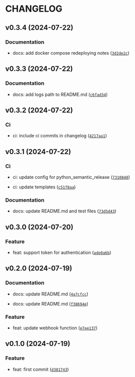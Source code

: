 # CHANGELOG

## v0.3.4 (2024-07-22)

### Documentation

* docs: add docker compose redeploying notes ([`3d2de2c`](https://github.com/HADB/docker-webhook/commit/3d2de2c1fb8497b170ba2c5e1a9e23c5dc1a0aae))

## v0.3.3 (2024-07-22)

### Documentation

* docs: add logs path to README.md ([`c6fad34`](https://github.com/HADB/docker-webhook/commit/c6fad34c766e18d1740c82ba3fb15037adcc1922))

## v0.3.2 (2024-07-22)

### Ci

* ci: include ci commits in changelog ([`4217aa1`](https://github.com/HADB/docker-webhook/commit/4217aa1ab4bd362d862f9bf635e8565d836f1900))

## v0.3.1 (2024-07-22)

### Ci

* ci: update config for python_semantic_release ([`7310848`](https://github.com/HADB/docker-webhook/commit/7310848a9e1ce40bffa8564587a83182de54cf03))

* ci: update templates ([`c51f8aa`](https://github.com/HADB/docker-webhook/commit/c51f8aa7cd52fcd597310be3776e6119b35cf047))

### Documentation

* docs: update README.md and test files ([`73d5d43`](https://github.com/HADB/docker-webhook/commit/73d5d43c1feb92e22cde005d6b61731dbf351df6))

## v0.3.0 (2024-07-20)

### Feature

* feat: support token for authentication ([`ade0a6b`](https://github.com/HADB/docker-webhook/commit/ade0a6b6cc960853b356bd91b8293db24279c71e))

## v0.2.0 (2024-07-19)

### Documentation

* docs: update README.md ([`4a7cfcc`](https://github.com/HADB/docker-webhook/commit/4a7cfccc1d01c2afba4bfd49681e703ba6b93cf7))

* docs: update README.md ([`f38694e`](https://github.com/HADB/docker-webhook/commit/f38694e31e2dcc56616d0b8afc87860828ddc624))

### Feature

* feat: update webhook function ([`e7ee137`](https://github.com/HADB/docker-webhook/commit/e7ee13710071295d5d518745e6ce1ecab3a945cb))

## v0.1.0 (2024-07-19)

### Feature

* feat: first commit ([`d381743`](https://github.com/HADB/docker-webhook/commit/d381743490b539111f123582bd4bfd650c528c8e))
